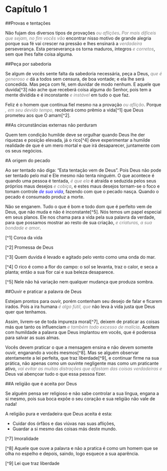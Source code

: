 # Capítulo 1

##Provas e tentações

Não fujam dos diversos tipos de provações _<font color="gray">ou aflições</font>_. _<font color="gray">Por mais difíceis que sejam, no fim vocês vão</font>_ encontrar nisso motivo de grande alegria porque sua fé vai crescer na pressão e lhes ensinará a _<font color="gray">verdadeira</font>_ perseverança. Esta perseverança os torna maduros, íntegros _<font color="gray">e corretos</font>_, sem que lhes falte coisa alguma.

##Peça por sabedoria

Se algum de vocês sente falta da sabedoria necessária, peça a Deus, _<font color="gray">que é generoso e</font>_ dá a todos sem censura, de boa vontade; e ela lhe será concedida. Mas peça com fé, sem duvidar de modo nenhum. E aquele que duvida[^3] não ache que receberá coisa alguma do Senhor, pois tem a mente dividida e é inconstante _<font color="gray">e instável</font>_ em tudo o que faz.

Feliz é o homem que continua fiel mesmo na a provação _<font color="gray">ou aflição</font>_. Porque _<font color="gray">, em seu devido tempo,</font>_ receberá como prêmio a vida[^1] que Deus prometeu aos que O amam[^2].

##As circunstâncias externas não perduram

Quem tem condição humilde deve se orgulhar quando Deus lhe der riquezas e posição elevada, já o rico[^4] deve experimentar a humilde realidade de que é um mero mortal e que irá desaparecer, juntamente com os seus negócios.

#A origem do pecado

Ao ser tentado não diga: “Esta tentação vem de Deus”. Pois Deus não pode ser tentado pelo mal e Ele mesmo não tenta ninguém. O que acontece é quando uma pessoa é tentada, _<font color="gray">é que ela</font>_ é atraída e seduzida pelos seus próprios maus desejos _<font color="gray">e cobiça</font>_, e estes maus desejos tornam-se o foco e tomam controle _<font color="blue">de sua vida</font>_, fazendo com que o pecado nasça. Quando o pecado é consumado produz a morte.

Não se enganem. Tudo o que é bom e todo dom que é perfeito vem de Deus, que não muda e não é inconstante[^5]. Nós temos um papel especial em seus planos. Ele nos chama para a vida pela sua palavra da verdade, para que possamos mostrar ao resto de sua criação, _<font color="gray"> e criaturas, a sua bondade e amor</font>_.

[^1] Coroa da vida

[^2] Promessa de Deus

[^3] Quem duvida é levado e agitado pelo vento como uma onda do mar.

[^4] O rico é como a flor do campo: o sol se levanta, traz o calor, e seca a planta; então a sua flor cai e sua beleza desaparece.

[^5] Nele não há variação nem qualquer mudança que produza sombra.

##Ouvir e praticar a palavra de Deus

Estejam prontos para ouvir, porém contenham seu desejo de falar e ficarem irados. Pois a ira humana _<font color="gray"> é algo fútil, que</font>_ não leva à vida justa que Deus quer que tenhamos.

Assim, livrem-se de toda impureza moral[^7], deixem de praticar as coisas más que tanto os influenciam _<font color="gray">e também todo excesso de malícia</font>_. Aceitem com humildade a palavra que Deus implantou em vocês, que é poderosa para salvar as suas almas.

Vocês devem praticar o que a mensagem ensina e não devem somente ouvir, enganando a vocês mesmos[^8]. Mas se alguém observar atentamente a lei perfeita, que traz liberdade[^9], e continuar firme na sua prática, não apenas como um ouvinte negligente mas como um praticante ativo, _<font color="gray">vai evitar as muitas distrações que afastam das coisas verdadeiras e</font>_ Deus vai abençoar tudo o que essa pessoa fizer.

##A religião que é aceita por Deus

Se alguém pensa ser religioso e não sabe controlar a sua língua, engana a si mesmo, pois sua boca expõe o seu coração e sua religião não vale de nada!

A religião pura e verdadeira que Deus aceita é esta:
* Cuidar dos órfãos e das viúvas nas suas aflições,
* Guardar a si mesmo das coisas más deste mundo.

[^7] Imoralidade

[^8] Aquele que ouve a palavra e não a pratica é como um homem que se olha no espelho e depois, saindo, logo esquece a sua aparência.

[^9] Lei que traz liberdade